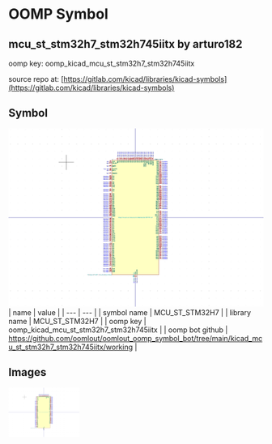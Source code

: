 # OOMP Symbol  
## mcu_st_stm32h7_stm32h745iitx  by arturo182  
  
oomp key: oomp_kicad_mcu_st_stm32h7_stm32h745iitx  
  
source repo at: [https://gitlab.com/kicad/libraries/kicad-symbols](https://gitlab.com/kicad/libraries/kicad-symbols)  
## Symbol  
  
[![working.png](working_600.png)](working.png)  
| name | value | 
| --- | --- | 
| symbol name | MCU_ST_STM32H7 | 
| library name | MCU_ST_STM32H7 | 
| oomp key | oomp_kicad_mcu_st_stm32h7_stm32h745iitx | 
| oomp bot github | https://github.com/oomlout/oomlout_oomp_symbol_bot/tree/main/kicad_mcu_st_stm32h7_stm32h745iitx/working | 
## Images  
  
[![working.png](working_140.png)](working.png)  
